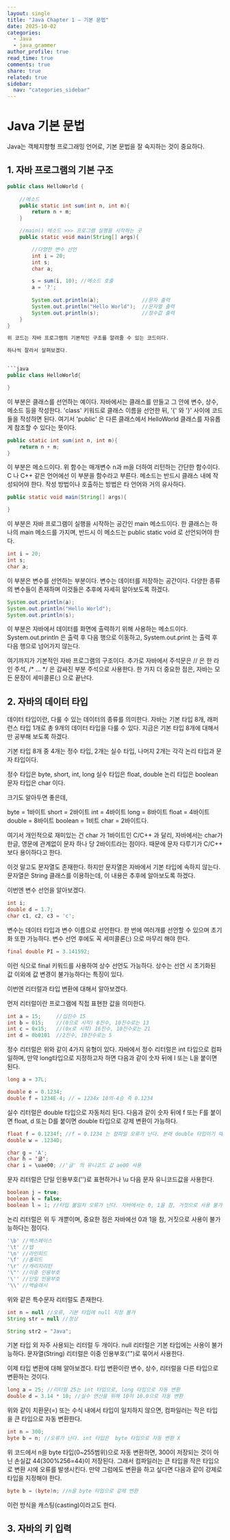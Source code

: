 ```yaml
---
layout: single
title: "Java Chapter 1 – 기본 문법"
date: 2025-10-02
categories:
  - Java
  - java_grammer
author_profile: true
read_time: true
comments: true
share: true
related: true
sidebar:
  nav: "categories_sidebar"
---
```


# Java 기본 문법


Java는 객체지향형 프로그래밍 언어로, 기본 문법을 잘 숙지하는 것이 중요하다.


## 1. 자바 프로그램의 기본 구조

```java
public class HelloWorld {
    
    //메소드
    public static int sum(int n, int m){
        return n + m;
    }

    //main() 메소드 >>> 프로그램 실행을 시작하는 곳
    public static void main(String[] args){

        //다양한 변수 선언
        int i = 20;
        int s;
        char a;

        s = sum(i, 10); //메소드 호출
        a = '?';
        
        System.out.println(a);              //문자 출력
        System.out.println("Hello World");  //문자열 출력
        System.out.println(s);              //정수값 출력
    }
}

위 코드는 자바 프로그램의 기본적인 구조를 알려줄 수 있는 코드이다.

하나씩 잘라서 살펴보겠다.


```java
public class HelloWorld{

}
```

이 부분은 클래스를 선언하는 예이다.
자바에서는 클래스를 만들고 그 안에 변수, 상수, 메소드 등을 작성한다.
'class' 키워드로 클래스 이름을 선언한 뒤, '{' 와 '}' 사이에 코드들을 작성하면 된다.
여기서 'public' 은 다른 클래스에서 HelloWorld 클래스를 자유롭게 참조할 수 있다는 뜻이다.


```java
public static int sum(int n, int m){
    return n + m;
}
```

이 부분은 메소드이다.
위 함수는 매개변수 n과 m을 더하여 리턴하는 간단한 함수이다.
C 나 C++ 같은 언어에선 이 부분을 함수라고 부른다.
메소드는 반드시 클래스 내에 작성되어야 한다.
작성 방법이나 호출하는 방법은 타 언어와 거의 유사하다.


```java
public static void main(String[] args){

}
```

이 부분은 자바 프로그램이 실행을 시작하는 공간인 main 메소드이다.
한 클래스는 하나의 main 메소드를 가지며, 
반드시 이 메소드는 public static void 로 선언되어야 한다.


```java
int i = 20;
int s;
char a;
```

이 부분은 변수를 선언하는 부분이다.
변수는 데이터를 저장하는 공간이다.
다양한 종류의 변수들이 존재하며 이것들은 추후에 자세히 알아보도록 하겠다.


```java
System.out.println(a);              
System.out.println("Hello World");  
System.out.println(s); 
```

이 부분은 자바에서 데이터를 화면에 출력하기 위해 사용하는 메소드이다.
System.out.println 은 출력 후 다음 행으로 이동하고,
System.out.print 는 출력 후 다음 행으로 넘어가지 않는다.


여기까지가 기본적인 자바 프로그램의 구조이다.
추가로 자바에서 주석문은 // 은 한 라인 주석, 
/* ... */ 은 감싸진 부분 주석으로 사용한다.
한 가지 더 중요한 점은, 자바는 모든 문장이 세미콜론(;) 으로 끝난다.






## 2. 자바의 데이터 타입


데이터 타입이란, 다룰 수 있는 데이터의 종류를 의미한다.
자바는 기본 타입 8개, 래퍼런스 타입 1개로 총 9개의 데이터 타입을 다룰 수 있다.
지금은 기본 타입 8개에 대해서만 공부해 보도록 하겠다.


기본 타입 8개 중 4개는 정수 타입, 2개는 실수 타입, 
나머지 2개는 각각 논리 타입과 문자 타입이다.


정수 타입은 byte, short, int, long
실수 타입은 float, double
논리 타입은 boolean
문자 타입은 char 이다.


크기도 알아두면 좋은데,


byte = 1바이트
short = 2바이트
int = 4바이트
long = 8바이트
float = 4바이트
double = 8바이트
boolean = 1비트
char = 2바이트다.


여기서 개인적으로 재미있는 건 char 가 1바이트인 C/C++ 과 달리,
자바에서는 char가 한글, 영문에 관계없이 문자 하나 당 2바이트라는 점이다.
때문에 문자 다루기가 C/C++ 보다 용이하다고 한다.


이것 말고도 문자열도 존재한다.
하지만 문자열은 자바에서 기본 타입에 속하지 않는다.
문자열은 String 클래스를 이용하는데, 이 내용은 추후에 알아보도록 하겠다.


이번엔 변수 선언을 알아보겠다.


```java
int i;
double d = 1.7;
char c1, c2, c3 = 'c';
```

변수는 데이터 타입과 변수 이름으로 선언한다.
한 번에 여러개를 선언할 수 있으며 초기화 또한 가능하다.
변수 선언 후에도 꼭 세미콜론(;) 으로 마무리 해야 한다.


```java
final double PI = 3.141592;
```


이런 식으로  final 키워드를 사용하여 상수 선언도 가능하다.
상수는 선언 시 초기화된 값 이외에 값 변경이 불가능하다는 특징이 있다.


이번엔 리터럴과 타입 변환에 대해서 알아보겠다.


먼저 리터럴이란 프로그램에 직접 표현한 값을 의미한다.

```java
int a = 15;     //십진수 15
int b = 015;    //(0으로 시작) 8진수, 10진수로는 13
int c = 0x15;   //(0x로 시작) 16진수, 10진수로는 21
int d = 0b0101  //2진수, 10진수로는 5
```


정수 리터럴은 위와 같이 4가지 유형이 있다.
자바에서 정수 리터럴은 int 타입으로 컴파일하며,
만약 long타입으로 지정하고자 하면 다음과 같이 숫자 뒤에 l 또는 L을 붙이면 된다.


```java
long a = 37L;
```


```java
double e = 0.1234;
double f = 1234E-4; // = 1234x 10의-4승 즉 0.1234
```


실수 리터럴은 double 타입으로 자동처리 된다.
다음과 같이 숫자 뒤에 f 또는 F를 붙이면 float,
d 또는 D를 붙이면 double 타입으로 강제 변환이 가능하다.


```java
float f = 0.1234f; //f = 0.1234 는 컴파일 오류가 난다. 본래 double 타입이기 때문.
double w = .1234D;
```


```java
char g = 'A';
char h = '글';
char i = \uae00; //'글' 의 유니코드 값 ae00 사용
```


문자 리터럴은 단일 인용부호('')로 표현하거나 \u 다음 문자 유니코드값을 사용한다.


```java
boolean j = true;
boolean k = false;
boolean l = 1; //타입 불일치 오류가 난다. 자바에서는 0, 1을 참, 거짓으로 사용 불가능.
```


논리 리터럴은 위 두 개뿐이며, 중요한 점은 자바에선 0과 1을
참, 거짓으로 사용이 불가능하다는 점이다.


```java
'\b' //백스페이스 
'\t' //탭
'\n' //라인피드
'\f' //폼피드
'\r' //캐리지리턴
'\"' //이중 인용부호
'\'' //단일 인용부호
'\\' //백슬래시
```


위와 같은 특수문자 리터럴도 존재한다.


```java
int n = null //오류, 기본 타입에 null 지정 불가
String str = null //정상

String str2 = "Java";
```

기본 타입 외 자주 사용되는 리터럴 두 개이다.
null 리터럴은 기본 타입에는 사용이 불가능하다.
문자열(String) 리터럴은 이중 인용부호("")로 묶어서 사용한다.




이제 타입 변환에 대해 알아보겠다.
타입 변환이란 변수, 상수, 리터럴을 다른 타입으로 변환하는 것이다.


```java
long a = 25; //리터럴 25는 int 타입으로, long 타입으로 자동 변환
double d = 3.14 * 10; //실수 연산을 위해 10이 10.0으로 자동 변환
```


위와 같이 치환문(=) 또는 수식 내에서 타입이 일치하지 않으면,
컴파일러는 작은 타입을 큰 타입으로 자동 변환한다.


```java
int n = 300;
byte b = n; //오류가 난다. int 타입은  byte 타입으로 자동 변환 X
```


위 코드에서 n을 byte 타입(0~255범위)으로 자동 변환하면,
300이 저장되는 것이 아닌 손실값 44(300%256=44)이 저장된다.
그래서 컴파일러는 큰 타입을 작은 타입으로 변환 시에 오류를 발생시킨다.
만약 그럼에도 변환을 하고 싶다면 다음과 같이 강제로 타입을 지정해야 한다.


```java
byte b = (byte)n; //n을 byte 타입으로 강제 변환
```


이런 방식을 캐스팅(casting)이라고도 한다.






## 3. 자바의 키 입력